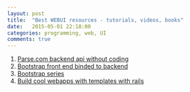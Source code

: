 ```yaml
---
layout: post
title:  "Best WEBUI resources - tutorials, videos, books"
date:   2015-05-01 22:18:00
categories: programming, web, UI
comments: true
---
```

1. [Parse.com backend api without coding](http://parse.com)
1. [Bootstrap front end binded to backend](http://blog.miguelgrinberg.com/post/writing-a-javascript-rest-client)
1. [Bootstrap series](https://www.youtube.com/playlist?list=PL0qaQSYB_0TD-7tNkfMnJ0DCFJVjBNF8G)
1. [Build cool webapps with templates with rails](https://www.baserails.com/)
